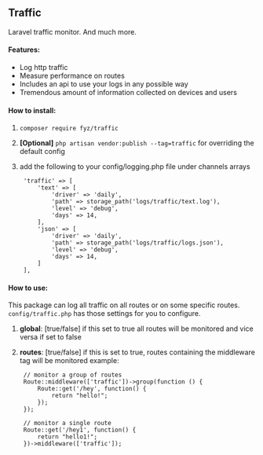 Traffic
-
Laravel traffic monitor. And much more.

#### Features:
- Log http traffic
- Measure performance on routes
- Includes an api to use your logs in any possible way
- Tremendous amount of information collected on devices and users


#### How to install:
1.  `composer require fyz/traffic`
2. **[Optional]** `php artisan vendor:publish --tag=traffic` for overriding the default config
3. add the following to your config/logging.php file under channels arrays
        
        'traffic' => [
            'text' => [
                'driver' => 'daily',
                'path' => storage_path('logs/traffic/text.log'),
                'level' => 'debug',
                'days' => 14,
            ],
            'json' => [
                'driver' => 'daily',
                'path' => storage_path('logs/traffic/logs.json'),
                'level' => 'debug',
                'days' => 14,
            ]
        ],


#### How to use:
This package can log all traffic on all routes or on some specific routes. `config/traffic.php` has those settings for you to configure. 
1. **global**: [true/false] if this set to true all routes will be monitored and vice versa if set to false
2. **routes**: [true/false] if this is set to true, routes containing the middleware tag will be monitored
example:

        // monitor a group of routes
        Route::middleware(['traffic'])->group(function () {
            Route::get('/hey', function() {
                return "hello!";
            });
        });
        
        // monitor a single route
        Route::get('/hey1', function() {
            return "hello1!";
        })->middleware(['traffic']);
